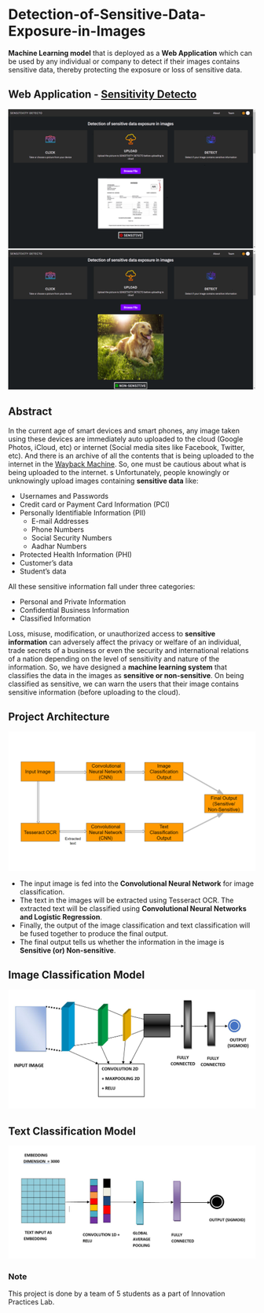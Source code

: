 # Detection-of-Sensitive-Data-Exposure-in-Images
**Machine Learning model** that is deployed as a **Web Application** which can be used by any individual or company to detect if their images contains sensitive data, thereby protecting the exposure or loss of sensitive data.

## Web Application - [Sensitivity Detecto](https://sensitivity-detecto.web.app)
![Classified as Sensitive](images/Sensitive.png)
![Classified as Non-sensitive](images/Non-sensitive.png)

## Abstract
In the current age of smart devices and smart phones, any image taken using these devices are immediately auto uploaded to the cloud (Google Photos, iCloud, etc) or internet (Social media sites like Facebook, Twitter, etc). And there is an archive of all the contents that is being uploaded to the internet in the [Wayback Machine](https://web.archive.org/). So, one must be cautious about what is being uploaded to the internet.
s
Unfortunately, people knowingly or unknowingly upload images containing **sensitive data** like:
- Usernames and Passwords
- Credit card or Payment Card Information (PCI)
- Personally Identifiable Information (PII)
    - E-mail Addresses
    - Phone Numbers
    - Social Security Numbers
    - Aadhar Numbers
- Protected Health Information (PHI)
- Customer’s data
- Student’s data

All these sensitive information fall under three categories:
- Personal and Private Information
- Confidential Business Information
- Classified Information

Loss, misuse, modification, or unauthorized access to **sensitive information** can adversely affect the privacy or welfare of an individual, trade secrets of a business or even the security and international relations of a nation depending on the level of sensitivity and nature of the information. So, we have designed a **machine learning system** that classifies the data in the images as **sensitive or non-sensitive**. On being classified as sensitive, we can warn the users that their image contains sensitive information (before uploading to the cloud).

## Project Architecture

![Project Architecture](images/ProjectArchitecture.png)

- The input image is fed into the **Convolutional Neural Network** for image classification. 
- The text in the images will be extracted using Tesseract OCR. The extracted text will be classified using **Convolutional Neural Networks and Logistic Regression**. 
- Finally, the output of the image classification and text classification will be fused together to produce the final output. 
- The final output tells us whether the information in the image is **Sensitive (or) Non-sensitive**.


## Image Classification Model
![Image Classification Model](images/image-classification.JPG)

## Text Classification Model
![Text Classification Model](images/text-classification.JPG)

### Note
This project is done by a team of 5 students as a part of Innovation Practices Lab. 

